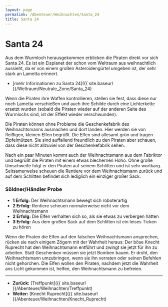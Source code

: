 ```yaml
---
layout: page
permalink: /Abenteuer/Weihnachten/Santa_24
title: Santa 24
---
```


# Santa 24

Aus dem Wurmloch herausgekommen erblicken die Piraten direkt vor sich Santa 24. Es ist ein Eisplanet der schon vom Weltraum aus weihnachtlich aussieht, da er von einem großen Asteroidengürtel umgeben ist, der sehr stark an Lametta erinnert.

- [mehr Informationen zu Santa 24]({{ site.baseurl }}/Weltraum/Neutrale_Zone/Santa_24)

Wenn die Piraten ihre Waffen kontrollieren, stellen sie fest, dass diese nur noch Lametta verschießen und auch ihre Schilde durch eine Lichterkette ersetzt wurden (sobald die Piraten wieder auf der anderen Seite des Wurmlochs sind, ist der Effekt wieder verschwunden).

Die Piraten können ohne Probleme die Geschenkefabrik des Weihnachtsmanns ausmachen und dort landen. Hier werden sie von fleißigen, kleinen Elfen begrüßt. Die Elfen sind allesamt grün und tragen Zipfelmützen. Sie sind auffallend freundlich zu den Piraten aber schauen, dass diese nicht allzuviel von der Geschenkefabrik sehen.

Nach ein paar Minuten kommt auch der Weihnachtsmann aus dem Fabriktor und begrüßt die Piraten mit einem etwas blechernen Hoho. Ohne große Umschweife folgt er den Piraten auf seinem Schlitten und ist sehr wortkarg. Seltsamerweise scheuen die Rentiere vor dem Weihnachtsmann zurück und auf dem Schlitten befindet sich lediglich ein einziger großer Sack.

### Söldner/Händler Probe

- **1 Erfolg:** Der Weihnachtsmann bewegt sich roboterartig
- **2 Erfolg:** Rentiere scheuen normalerweise nicht vor dem Weihnachtsmann
- **2 Erfolg:** Die Elfen verhalten sich so, als sie etwas zu verbergen hätten
- **3 Erfolg:** Aus dem großen Sack auf dem Schlitten ist ein leises Ticken zu hören

Wenn die Piraten die Elfen auf den falschen Weihnachtsmann ansprechen, rücken sie nach einigem Zögern mit der Wahrheit heraus: Der böse Knecht Ruprecht hat den Weihnachtsmann entführt und zwingt sie jetzt für ihn zu arbeiten. Statt Geschenken müssen sie jetzt Bomben bauen. Er droht, den Weihnachtsmann umzubringen, wenn sie ihn verraten oder seinen Befehlen nicht gehorchen. Die Elfen wollen den Piraten, nachdem jetzt die Wahrheit ans Licht gekommen ist, helfen, den Weihnachtsmann zu befreien.

***

- **Zurück:** [Treffpunkt]({{ site.baseurl }}/Abenteuer/Weihnachten/Treffpunkt)
- **Weiter:** [Knecht Ruprecht]({{ site.baseurl }}/Abenteuer/Weihnachten/Knecht_Ruprecht)
